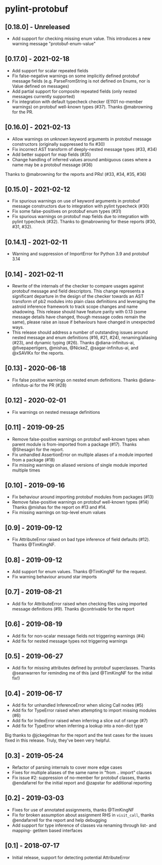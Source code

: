 # pylint-protobuf

## [0.18.0] - Unreleased
- Add support for checking missing enum value. This introduces a new warning
  message "protobuf-enum-value"

## [0.17.0] - 2021-02-18
- Add support for scalar repeated fields
- Fix false-negative warnings on some implicitly defined protobuf message
  fields (e.g. ParseFromString is not defined on Enums, nor is Value defined on
  messages)
- Add partial support for composite repeated fields (only nested messages
  currently supported)
- Fix integration with default typecheck checker (E1101 no-member warnings) on
  protobuf well-known types (#37). Thanks @mabrowning for the PR.

## [0.16.0] - 2021-02-13
- Allow warnings on unknown keyword arguments in protobuf message constructors
  (originally suppressed to fix #30)
- Fix incorrect AST transform of deeply-nested message types (#33, #34)
- Add better support for map fields (#35)
- Change handling of inferred values around ambiguous cases where a name may be
  a protobuf message (#36)

Thanks to @mabrowning for the reports and PRs! (#33, #34, #35, #36)

## [0.15.0] - 2021-02-12
- Fix spurious warnings on use of keyword arguments in protobuf message
  constructors due to integration with pylint typecheck (#30)
- Fix some false-positives on protobuf enum types (#31)
- Fix spurious warnings on protobuf map fields due to integration with pylint
  typecheck (#32). Thanks to @mabrowning for these reports (#30, #31, #32).

## [0.14.1] - 2021-02-11
- Warning and suppression of ImportError for Python 3.9 and protobuf 3.14

## [0.14] - 2021-02-11
- Rewrite of the internals of the checker to compare usages against protobuf
  message and field descriptors. This change represents a significant departure
  in the design of the checker towards an AST transform of pb2 modules into
  plain class definitions and leveraging the astroid inference framework to
  track scope changes and name shadowing. This release should have feature
  parity with 0.13 (some message details have changed, though message codes
  remain the same), please raise an issue if behaviours have changed in
  unexpected ways.
- This release should address a number of outstanding issues around nested
  message and enum definitions (#16, #21, #24), renaming/aliasing (#23),
  and dynamic typing (#26). Thanks @diana-infinitus-ai, @fivepapertigers,
  @mishas, @NickeZ, @sagar-infinitus-ai, and @xSAVIKx for the reports.

## [0.13] - 2020-06-18
- Fix false positive warnings on nested enum definitions. Thanks
  @diana-infinitus-ai for the PR (#28)

## [0.12] - 2020-02-01
- Fix warnings on nested message definitions

## [0.11] - 2019-09-25
- Remove false-positive warnings on protobuf well-known types when parent
  module is from-imported from a package (#17). Thanks @Shesagiri for the
  report.
- Fix unhandled AssertionError on multiple aliases of a module imported from a
  package (#18)
- Fix missing warnings on aliased versions of single module imported multiple
  times

## [0.10] - 2019-09-16
- Fix behaviour around importing protobuf modules from packages (#13)
- Remove false-positive warnings on protobuf well-known types (#14)
  Thanks @mishas for the report on #13 and #14.
- Fix missing warnings on top-level enum values

## [0.9] - 2019-09-12
- Fix AttributeError raised on bad type inference of field defaults (#12).
  Thanks @TimKingNF.

## [0.8] - 2019-09-12
- Add support for enum values. Thanks @TimKingNF for the request.
- Fix warning behaviour around star imports

## [0.7] - 2019-08-21
- Add fix for AttributeError raised when checking files using imported message
  definitions (#9). Thanks @contrivable for the report

## [0.6] - 2019-08-19
- Add fix for non-scalar message fields not triggering warnings (#4)
- Add fix for nested message types not triggering warnings

## [0.5] - 2019-06-27
- Add fix for missing attributes defined by protobuf superclasses.
  Thanks @seanwarren for reminding me of this (and @TimKingNF for the
  initial fix!)

## [0.4] - 2019-06-17
- Add fix for unhandled InferenceError when slicing Call nodes (#5)
- Add fix for TypeError raised when attempting to import missing modules (#6)
- Add fix for IndexError raised when inferring a slice out of range (#7)
- Add fix for TypeError when inferring a lookup into a non-dict type

Big thanks to @jckegelman for the report and the test cases for the issues
fixed in this release. Truly, they've been very helpful.

## [0.3] - 2019-05-24
- Refactor of parsing internals to cover more edge cases
- Fixes for multiple aliases of the same name in "from .. import" clauses
- Fix issue #2: suppression of no-member for protobuf classes, thanks
  @endafarrel for the initial report and @zapstar for additional reporting

## [0.2] - 2019-03-03
- Fixes for use of annotated assignments, thanks @TimKingNF
- Fix for broken assumption about assignment RHS in `visit_call`, thanks
  @endafarrell for the report and help debugging
- Add support for type inference of classes via renaming through list-
  and mapping- getitem based interfaces

## [0.1] - 2018-07-17
- Initial release, support for detecting potential AttributeError
